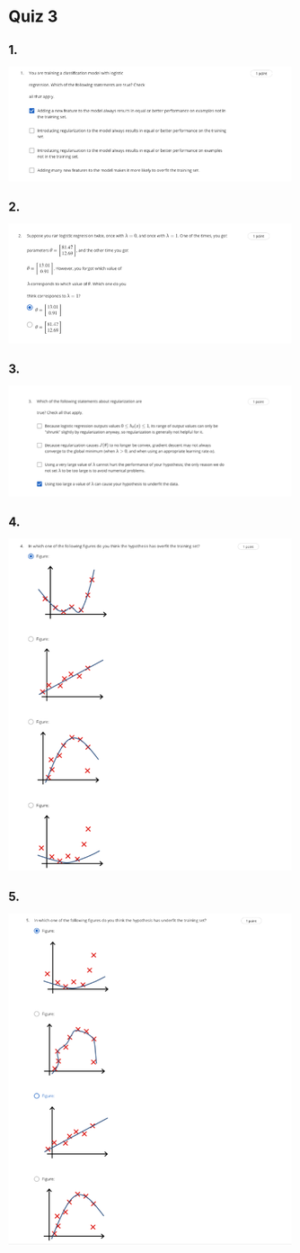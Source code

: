 # Quiz 3

## 1.

![](https://github.com/zee-nguyen/Stanford_Machine_Learning/blob/master/assets/W3_Quiz2/W3_Quiz2_Q1.png?raw=true)

## 2.

![](https://github.com/zee-nguyen/Stanford_Machine_Learning/blob/master/assets/W3_Quiz2/W3_Quiz2_Q2.png?raw=true)

## 3.

![](https://github.com/zee-nguyen/Stanford_Machine_Learning/blob/master/assets/W3_Quiz2/W3_Quiz2_Q3.png?raw=true)

## 4.

![](https://github.com/zee-nguyen/Stanford_Machine_Learning/blob/master/assets/W3_Quiz2/W3_Quiz2_Q4.png?raw=true)

## 5.

![](https://github.com/zee-nguyen/Stanford_Machine_Learning/blob/master/assets/W3_Quiz2/W3_Quiz2_Q5.png?raw=true)
